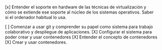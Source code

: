 

[x] Entender el soporte en hardware de las técnicas de virtualización y cómo se extiende ese soporte al núcleo de los sistemas operativos. Saber si el ordenador habitual lo usa.

[ ] Comenzar a usar git y comprender su papel como sistema para trabajo colaborativo y despliegue de aplicaciones. [X] Configurar el sistema para poder crear y usar contenedores [X] Entender el concepto de contenedores [X] Crear y usar contenedores.

